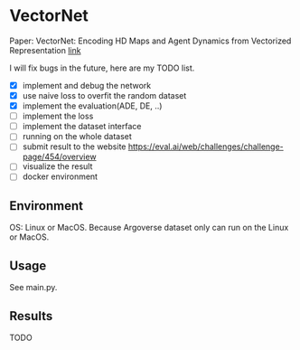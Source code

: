 # VectorNet
Paper: VectorNet: Encoding HD Maps and Agent Dynamics from Vectorized Representation [link](https://arxiv.org/abs/2005.04259)

I will fix bugs in the future, here are my TODO list.

- [x] implement and debug the network
- [x] use naive loss to overfit the random dataset
- [x] implement the evaluation(ADE, DE, ..)
- [ ] implement the loss
- [ ] implement the dataset interface
- [ ] running on the whole dataset
- [ ] submit result to the website https://eval.ai/web/challenges/challenge-page/454/overview
- [ ] visualize the result
- [ ] docker environment

## Environment

OS: Linux or MacOS. Because Argoverse dataset only can run on the Linux or MacOS.

## Usage

See main.py.

## Results

TODO